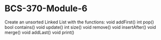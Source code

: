 # BCS-370-Module-6

Create an unsorted Linked List with the functions:
void addFirst()
int pop()
bool contains()
void update()
int size()
void remove()
void insertAfter()
void merge()
void addLast()
void print()
